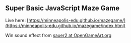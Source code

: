 ## Super Basic JavaScript Maze Game

Live here: [https://minneapolis-edu.github.io/mazegame/](https://minneapolis-edu.github.io/mazegame/index.html)

Win sound effect from [sauer2 at OpenGameArt.org](https://opengameart.org/content/oldschool-win-and-die-jump-and-run-sounds)

